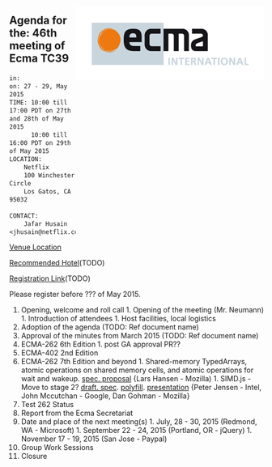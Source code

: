 <img src="../images/Ecma_RVB-003.jpg"
     align="right" alt="" />

## Agenda for the: 46th meeting of Ecma TC39

    in: 
    on: 27 - 29, May 2015
    TIME: 10:00 till 17:00 PDT on 27th and 28th of May 2015
          10:00 till 16:00 PDT on 29th of May 2015
    LOCATION:
        Netflix
        100 Winchester Circle
        Los Gatos, CA 95032

    CONTACT:
        Jafar Husain <jhusain@netflix.com>

[Venue Location](https://www.google.com/maps/place/100+Winchester+Cir,+Los+Gatos,+CA+95032/@37.25959,-121.962646,12z/data=!4m2!3m1!1s0x808e3509df82443b:0x89131b6ef914247c) 

[Recommended Hotel]()(TODO)

[Registration Link]()(TODO)

Please register before ??? of May 2015.

  1. Opening, welcome and roll call
    1. Opening of the meeting (Mr. Neumann)
    1. Introduction of attendees
    1. Host facilities, local logistics
  1. Adoption of the agenda (TODO: Ref document name)
  1. Approval of the minutes from March 2015 (TODO: Ref document name)
  1. ECMA-262 6th Edition
    1. post GA approval PR??
  1. ECMA-402 2nd Edition
  1. ECMA-262 7th Edition and beyond
    1. Shared-memory TypedArrays, atomic operations on shared memory cells, and atomic operations for wait and wakeup.  [spec. proposal](https://docs.google.com/document/d/1NDGA_gZJ7M7w1Bh8S0AoDyEqwDdRh4uSoTPSNn77PFk/edit?usp=sharing) {Lars Hansen - Mozilla)
    1. SIMD.js - Move to stage 2? [draft. spec](TBD). [polyfill](https://github.com/johnmccutchan/ecmascript_simd). [presentation](TBD) {Peter Jensen - Intel, John Mccutchan - Google, Dan Gohman - Mozilla}
  1. Test 262 Status
  1. Report from the Ecma Secretariat
  1. Date and place of the next meeting(s)
    1. July, 28 - 30, 2015 (Redmond, WA - Microsoft)
    1. September 22 - 24, 2015 (Portland, OR - jQuery)
    1. November 17 - 19, 2015 (San Jose - Paypal)
  1.  Group Work Sessions
  1.  Closure
